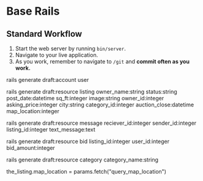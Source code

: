 # Base Rails

## Standard Workflow

 1. Start the web server by running `bin/server`.
 1. Navigate to your live application.
 1. As you work, remember to navigate to `/git` and **commit often as you work.**

rails generate draft:account user

rails generate draft:resource listing owner_name:string status:string post_date:datetime sq_ft:integer image:string owner_id:integer asking_price:integer city:string category_id:integer auction_close:datetime map_location:integer

rails generate draft:resource message reciever_id:integer sender_id:integer listing_id:integer text_message:text

rails generate draft:resource bid listing_id:integer user_id:integer bid_amount:integer

rails generate draft:resource category category_name:string


the_listing.map_location = params.fetch("query_map_location")
